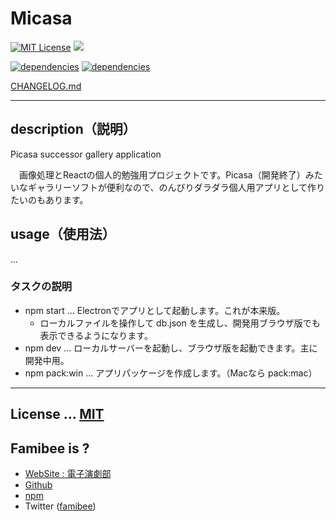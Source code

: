 # Micasa
[![MIT License](http://img.shields.io/badge/license-MIT-blue.svg?style=flat)](LICENSE)
![](https://img.shields.io/badge/platform-windows%20%7C%20macos-lightgrey.svg)

[![dependencies](https://david-dm.org/famibee/SKYNovel/status.svg)](https://david-dm.org/famibee/SKYNovel)
[![dependencies](https://david-dm.org/famibee/SKYNovel/dev-status.svg)](https://david-dm.org/famibee/SKYNovel?type=dev)

[CHANGELOG.md](CHANGELOG.md)

---
## description（説明）
Picasa successor gallery application

　画像処理とReactの個人的勉強用プロジェクトです。Picasa（開発終了）みたいなギャラリーソフトが便利なので、のんびりダラダラ個人用アプリとして作りたいのもあります。

## usage（使用法）

...


### タスクの説明
- npm start ... Electronでアプリとして起動します。これが本来版。
	- ローカルファイルを操作して db.json を生成し、開発用ブラウザ版でも表示できるようになります。
- npm dev ... ローカルサーバーを起動し、ブラウザ版を起動できます。主に開発中用。
- npm pack:win ... アプリパッケージを作成します。（Macなら pack:mac）

---
## License ... [MIT](LICENSE)

## Famibee is ?
- [WebSite : 電子演劇部](https://famibee.blog.fc2.com/)
- [Github](https://github.com/famibee/SKYNovel)
- [npm](https://www.npmjs.com/package/skynovel)
- Twitter ([famibee](https://twitter.com/famibee))
